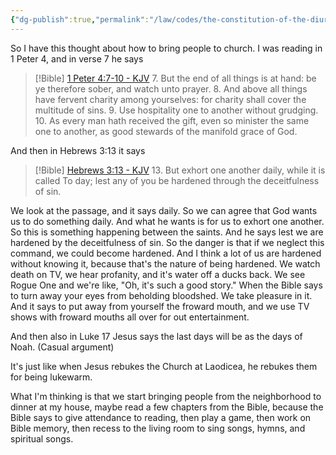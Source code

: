 ```yaml
---
{"dg-publish":true,"permalink":"/law/codes/the-constitution-of-the-diurnal-conduct-of-individual-persons/framework-discussions/tv/use-hospitality-to-bring-people-to-church/","created":"Jan 7, 2020, 9:59 PM"}
---
```



So I have this thought about how to bring people to church. I was reading in 1 Peter 4, and in verse 7 he says

> [!Bible] [1 Peter 4:7-10 - KJV](https://bible-api.com/1peter+4:7-10?translation=kjv)
> 7. But the end of all things is at hand: be ye therefore sober, and watch unto prayer.
> 8. And above all things have fervent charity among yourselves: for charity shall cover the multitude of sins.
> 9. Use hospitality one to another without grudging.
> 10. As every man hath received the gift, even so minister the same one to another, as good stewards of the manifold grace of God.

And then in Hebrews 3:13 it says

> [!Bible] [Hebrews 3:13 - KJV](https://bible-api.com/hebrews+3:13?translation=kjv)
> 13. But exhort one another daily, while it is called To day; lest any of you be hardened through the deceitfulness of sin.

We look at the passage, and it says daily. So we can agree that God wants us to do something daily. And what he wants is for us to exhort one another. So this is something happening between the saints. And he says lest we are hardened by the deceitfulness of sin. So the danger is that if we neglect this command, we could become hardened. And I think a lot of us are hardened without knowing it, because that's the nature of being hardened. We watch death on TV, we hear profanity, and it's water off a ducks back. We see Rogue One and we're like, "Oh, it's such a good story." When the Bible says to turn away your eyes from beholding bloodshed. We take pleasure in it. And it says to put away from yourself the froward mouth, and we use TV shows with froward mouths all over for out entertainment.

And then also in Luke 17 Jesus says the last days will be as the days of Noah. (Casual argument)

It's just like when Jesus rebukes the Church at Laodicea, he rebukes them for being lukewarm.

What I'm thinking is that we start bringing people from the neighborhood to dinner at my house, maybe read a few chapters from the Bible, because the Bible says to give attendance to reading, then play a game, then work on Bible memory, then recess to the living room to sing songs, hymns, and spiritual songs. 